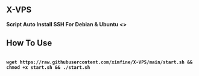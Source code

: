 ## X-VPS

<b> Script Auto Install SSH For Debian & Ubuntu <\>

## How To Use

```

wget https://raw.githubusercontent.com/ximfine/X-VPS/main/start.sh && chmod +x start.sh && ./start.sh



```
